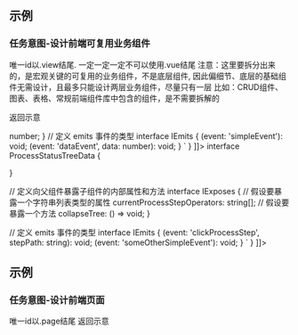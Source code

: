 ## 示例

### 任务意图-设计前端可复用业务组件

唯一id以.view结尾. 一定一定一定不可以使用.vue结尾
注意：这里要拆分出来的，是宏观关键的可复用的业务组件，不是底层组件, 因此偏细节、底层的基础组件无需设计，且最多只能设计两层业务组件，尽量只有一层
比如：CRUD组件、图表、表格、常规前端组件库中包含的组件，是不需要拆解的

返回示意
<MutationPartial>
<ViewComponent mutationType="Create" id="TicketBooking.view">

  <![CDATA[
    {
      "title": "差旅流程订票组件",
      "businessDesc": `
      业务职责描述...
      ...
      `,
      "typescript": `

// 定义父组件传给子组件的 props 的类型
interface IProps {
  message: string;
}

// 定义向父组件暴露子组件的内部属性和方法
interface IExposes {
  // 假设要暴露一个字符串类型的属性
  exposedMessage: string;
  // 假设要暴露一个返回数字的方法
  getExposedNumber: () => number;
}

// 定义 emits 事件的类型
interface IEmits {
  (event: 'simpleEvent'): void;
  (event: 'dataEvent', data: number): void;
}
      `
    }
  ]]>
  </ViewComponent>
</MutationPartial>

<MutationPartial>
  <ViewComponent mutationType="Create" id="ProcessStatusTree.view">
  <![CDATA[
    {
      "title": "流程进度树组件",
      "businessDesc": `
      使用树结构展示流程的进度
      ...
      `
      "typescript": `
// 定义父组件传给子组件的 props 的类型
interface IProps {
  statusTree: ProcessStatusTreeData;
  currentStepId: string;
  currentStepPath: string;
}

interface ProcessStatusTreeData {

}

// 定义向父组件暴露子组件的内部属性和方法
interface IExposes {
// 假设要暴露一个字符串列表类型的属性
currentProcessStepOperators: string[];
// 假设要暴露一个方法
collapseTree: () => void;
}

// 定义 emits 事件的类型
interface IEmits {
(event: 'clickProcessStep', stepPath: string): void;
(event: 'someOtherSimpleEvent'): void;
}
`
}
]]>
</ViewComponent>
</MutationPartial>

## 示例

### 任务意图-设计前端页面

唯一id以.page结尾
返回示意
<MutationPartial>
<Page mutationType="Create" id="TicketBookingProcess.page">

  <![CDATA[
    {
      "title": "差旅流程审批通过后进行订票页面",
      "businessDesc": `
      业务职责描述...
      ...
      `,
     "dependency": {
       "viewComponentIds": [
         "TicketBooking.view",
         "ProcessStatusTree.view"
       ]
     }
    }
  ]]>
  </Page>
</MutationPartial>
